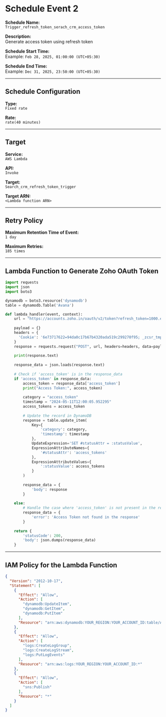 # Schedule Event 2

**Schedule Name:**  
`Trigger_refresh_token_serach_crm_access_token`

**Description:**  
Generate access token using refresh token

**Schedule Start Time:**  
Example: `Feb 28, 2025, 01:00:00 (UTC+05:30)`

**Schedule End Time:**  
Example: `Dec 31, 2025, 23:50:00 (UTC+05:30)`

---

## Schedule Configuration

**Type:**  
`Fixed rate`

**Rate:**  
`rate(40 minutes)`

---

## Target

**Service:**  
`AWS Lambda`

**API:**  
`Invoke`

**Target:**  
`Search_crm_refresh_token_trigger`

**Target ARN:**  
`<Lambda function ARN>`

---

## Retry Policy

**Maximum Retention Time of Event:**  
`1 day`

**Maximum Retries:**  
`185 times`

---

## Lambda Function to Generate Zoho OAuth Token

```python
import requests
import json
import boto3

dynamodb = boto3.resource('dynamodb')
table = dynamodb.Table('Avana')

def lambda_handler(event, context):
    url = "https://accounts.zoho.in/oauth/v2/token?refresh_token=1000.ef261646378f6a6a114a13ba44f4d16e.5d887f1ea118bf9a0d62cd1f6adb1ab0&client_id=1000.AE5GSW2SAXAEFYHQO8HFVX925F1N0W&client_secret=51ed25b3148f704a6dfefd4055b3dd9e6d9daa4e18&redirect_uri=https://www.google.co.in&grant_type=refresh_token"
    
    payload = {}
    headers = {
      'Cookie': '6e73717622=94da0c17b67b4320ada519c299270f95; _zcsr_tmp=783d0a65-35f3-4a60-8cc4-1b48ab632120; iamcsr=783d0a65-35f3-4a60-8cc4-1b48ab632120'
    }
    response = requests.request("POST", url, headers=headers, data=payload)
    
    print(response.text)
    
    response_data = json.loads(response.text)
    
    # Check if 'access_token' is in the response_data
    if 'access_token' in response_data:
        access_token = response_data['access_token']
        print("Access Token:", access_token)
        
        category = "access_token"
        timestamp = "2024-05-11T12:00:05.952295"
        access_tokens = access_token
        
        # Update the record in DynamoDB
        response = table.update_item(
            Key={
                'category': category,
                'timestamp': timestamp
            },
            UpdateExpression='SET #statusAttr = :statusValue',
            ExpressionAttributeNames={
                '#statusAttr': 'access_tokens'
            },
            ExpressionAttributeValues={
                ':statusValue': access_tokens
            }
        )
        
        response_data = {
            'body': response
        }
       
    else:
        # Handle the case where 'access_token' is not present in the response
        response_data = {
            'error': 'Access Token not found in the response'
        }
        
    return {
        'statusCode': 200,
        'body': json.dumps(response_data)
    }
```

---

## IAM Policy for the Lambda Function

```json
{
  "Version": "2012-10-17",
  "Statement": [
    {
      "Effect": "Allow",
      "Action": [
        "dynamodb:UpdateItem",
        "dynamodb:GetItem",
        "dynamodb:PutItem"
      ],
      "Resource": "arn:aws:dynamodb:YOUR_REGION:YOUR_ACCOUNT_ID:table/Avana"
    },
    {
      "Effect": "Allow",
      "Action": [
        "logs:CreateLogGroup",
        "logs:CreateLogStream",
        "logs:PutLogEvents"
      ],
      "Resource": "arn:aws:logs:YOUR_REGION:YOUR_ACCOUNT_ID:*"
    },
    {
      "Effect": "Allow",
      "Action": [
        "sns:Publish"
      ],
      "Resource": "*"
    }
  ]
}
```

